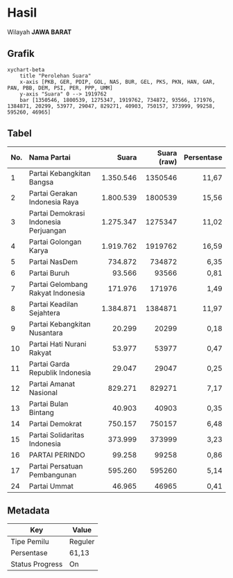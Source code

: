 # Hasil

Wilayah **JAWA BARAT**

## Grafik

```mermaid
xychart-beta
    title "Perolehan Suara"
    x-axis [PKB, GER, PDIP, GOL, NAS, BUR, GEL, PKS, PKN, HAN, GAR, PAN, PBB, DEM, PSI, PER, PPP, UMM]
    y-axis "Suara" 0 --> 1919762
    bar [1350546, 1800539, 1275347, 1919762, 734872, 93566, 171976, 1384871, 20299, 53977, 29047, 829271, 40903, 750157, 373999, 99258, 595260, 46965]
```

## Tabel

| No. | Nama Partai                           | Suara     | Suara (raw) | Persentase |
|:--- |:------------------------------------- | ---------:| -----------:| ----------:|
| 1   | Partai Kebangkitan Bangsa             | 1.350.546 | 1350546     | 11,67      |
| 2   | Partai Gerakan Indonesia Raya         | 1.800.539 | 1800539     | 15,56      |
| 3   | Partai Demokrasi Indonesia Perjuangan | 1.275.347 | 1275347     | 11,02      |
| 4   | Partai Golongan Karya                 | 1.919.762 | 1919762     | 16,59      |
| 5   | Partai NasDem                         | 734.872   | 734872      | 6,35       |
| 6   | Partai Buruh                          | 93.566    | 93566       | 0,81       |
| 7   | Partai Gelombang Rakyat Indonesia     | 171.976   | 171976      | 1,49       |
| 8   | Partai Keadilan Sejahtera             | 1.384.871 | 1384871     | 11,97      |
| 9   | Partai Kebangkitan Nusantara          | 20.299    | 20299       | 0,18       |
| 10  | Partai Hati Nurani Rakyat             | 53.977    | 53977       | 0,47       |
| 11  | Partai Garda Republik Indonesia       | 29.047    | 29047       | 0,25       |
| 12  | Partai Amanat Nasional                | 829.271   | 829271      | 7,17       |
| 13  | Partai Bulan Bintang                  | 40.903    | 40903       | 0,35       |
| 14  | Partai Demokrat                       | 750.157   | 750157      | 6,48       |
| 15  | Partai Solidaritas Indonesia          | 373.999   | 373999      | 3,23       |
| 16  | PARTAI PERINDO                        | 99.258    | 99258       | 0,86       |
| 17  | Partai Persatuan Pembangunan          | 595.260   | 595260      | 5,14       |
| 24  | Partai Ummat                          | 46.965    | 46965       | 0,41       |


## Metadata

| Key             | Value   |
| --------------- | ------- |
| Tipe Pemilu     | Reguler |
| Persentase      | 61,13   |
| Status Progress | On      |




